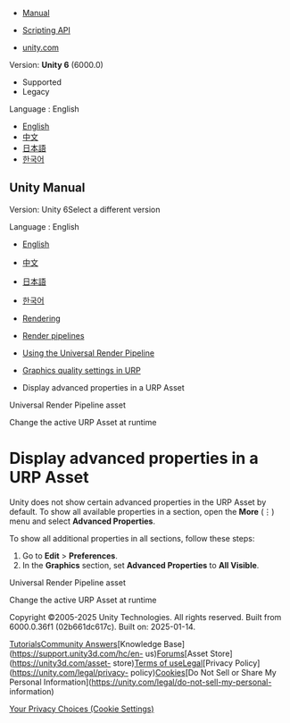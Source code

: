 [](https://docs.unity3d.com)

  * [Manual](../Manual/index.html)
  * [Scripting API](../ScriptReference/index.html)

  * [unity.com](https://unity.com/)

Version: **Unity 6** (6000.0)

  * Supported
  * Legacy

Language : English

  * [English](/Manual/urp/urp-asset-additional-settings.html)
  * [中文](/cn/current/Manual/urp/urp-asset-additional-settings.html)
  * [日本語](/ja/current/Manual/urp/urp-asset-additional-settings.html)
  * [한국어](/kr/current/Manual/urp/urp-asset-additional-settings.html)

[](https://docs.unity3d.com)

## Unity Manual

Version: Unity 6Select a different version

Language : English

  * [English](/Manual/urp/urp-asset-additional-settings.html)
  * [中文](/cn/current/Manual/urp/urp-asset-additional-settings.html)
  * [日本語](/ja/current/Manual/urp/urp-asset-additional-settings.html)
  * [한국어](/kr/current/Manual/urp/urp-asset-additional-settings.html)

  * [Rendering](../rendering-and-post-processing.html)
  * [Render pipelines](../render-pipelines.html)
  * [Using the Universal Render Pipeline](../universal-render-pipeline.html)
  * [Graphics quality settings in URP](../urp/urp-quality-settings-landing.html)
  * Display advanced properties in a URP Asset

[](../urp/urp-asset-and-renderer.html)

Universal Render Pipeline asset

[](../urp/quality/quality-settings-through-code.html)

Change the active URP Asset at runtime

# Display advanced properties in a URP Asset

Unity does not show certain advanced properties in the URP Asset by default.
To show all available properties in a section, open the **More** (⋮) menu and
select **Advanced Properties**.

To show all additional properties in all sections, follow these steps:

  1. Go to **Edit** > **Preferences**.
  2. In the **Graphics** section, set **Advanced Properties** to **All Visible**.

[](../urp/urp-asset-and-renderer.html)

Universal Render Pipeline asset

[](../urp/quality/quality-settings-through-code.html)

Change the active URP Asset at runtime

Copyright ©2005-2025 Unity Technologies. All rights reserved. Built from
6000.0.36f1 (02b661dc617c). Built on: 2025-01-14.

[Tutorials](https://learn.unity.com/)[Community
Answers](https://answers.unity3d.com)[Knowledge
Base](https://support.unity3d.com/hc/en-
us)[Forums](https://forum.unity3d.com)[Asset Store](https://unity3d.com/asset-
store)[Terms of
use](https://docs.unity3d.com/Manual/TermsOfUse.html)[Legal](https://unity.com/legal)[Privacy
Policy](https://unity.com/legal/privacy-
policy)[Cookies](https://unity.com/legal/cookie-policy)[Do Not Sell or Share
My Personal Information](https://unity.com/legal/do-not-sell-my-personal-
information)

[Your Privacy Choices (Cookie Settings)](javascript:void\(0\);)

